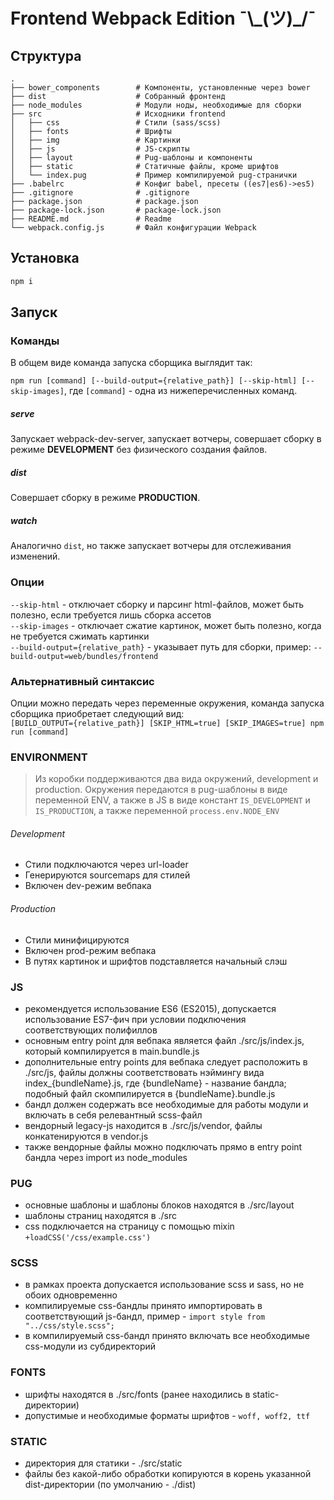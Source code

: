 # Frontend Webpack Edition ¯\\\_(ツ)_/¯

## Структура

    .
    ├── bower_components		# Компоненты, установленные через bower
    ├── dist                   	# Собранный фронтенд
    ├── node_modules            # Модули ноды, необходимые для сборки
    ├── src                     # Исходники frontend 
	│   ├── css					# Стили (sass/scss)
	│   ├── fonts				# Шрифты
	│   ├── img					# Картинки
	│   ├── js					# JS-скрипты
	│   ├── layout				# Pug-шаблоны и компоненты
	│   ├── static				# Статичные файлы, кроме шрифтов
	│   └── index.pug			# Пример компилируемой pug-странички
    ├── .babelrc				# Конфиг babel, пресеты ((es7|es6)->es5)
    ├── .gitignore				# .gitignore
    ├── package.json			# package.json
    ├── package-lock.json		# package-lock.json
    ├── README.md				# Readme
    └── webpack.config.js		# Файл конфигурации Webpack

## Установка

```bash
npm i
```

## Запуск 

### Команды

В общем виде команда запуска сборщика выглядит так:

```npm run [command] [--build-output={relative_path}] [--skip-html] [--skip-images]```, где ```[command]``` - одна из нижеперечисленных команд.

##### serve
Запускает webpack-dev-server, запускает вотчеры, совершает сборку в режиме **DEVELOPMENT** без физического создания файлов.
##### dist
Cовершает сборку в режиме **PRODUCTION**.
##### watch
Аналогично ```dist```, но также запускает вотчеры для отслеживания изменений. 

### Опции

```--skip-html``` - отключает сборку и парсинг html-файлов, может быть полезно, если требуется лишь сборка ассетов  
```--skip-images``` - отключает сжатие картинок, может быть полезно, когда не требуется сжимать картинки  
```--build-output={relative_path}``` - указывает путь для сборки, пример: ```--build-output=web/bundles/frontend```

### Альтернативный синтаксис

Опции можно передать через переменные окружения, команда запуска сборщика приобретает следующий вид:  
```[BUILD_OUTPUT={relative_path}] [SKIP_HTML=true] [SKIP_IMAGES=true] npm run [command]```


### ENVIRONMENT
> Из коробки поддерживаются два вида окружений, development и production. Окружения передаются в pug-шаблоны в виде
переменной ENV, а также в JS в виде констант ```IS_DEVELOPMENT``` и ```IS_PRODUCTION```, а также переменной ```process.env.NODE_ENV```

###### Development
+ Стили подключаются через url-loader
+ Генерируются sourcemaps для стилей
+ Включен dev-режим вебпака
###### Production
+ Стили минифицируются
+ Включен prod-режим вебпака
+ В путях картинок и шрифтов подставляется начальный слэш

### JS
+ рекомендуется использование ES6 (ES2015), допускается использование ES7-фич при условии подключения соответствующих полифиллов
+ основным entry point для вебпака является файл ./src/js/index.js, который компилируется в main.bundle.js 
+ дополнительные entry points для вебпака следует расположить в ./src/js, файлы должны соответствовать нэймингу вида index_{bundleName}.js, где {bundleName} - название бандла; подобный файл скомпилируется в {bundleName}.bundle.js
+ бандл должен содержать все необходимые для работы модули и включать в себя релевантный scss-файл
+ вендорный legacy-js находится в ./src/js/vendor, файлы конкатенируются в vendor.js
+ также вендорные файлы можно подключать прямо в entry point бандла через import из node_modules 

### PUG
+ основные шаблоны и шаблоны блоков находятся в ./src/layout
+ шаблоны страниц находятся в ./src
+ css подключается на страницу с помощью mixin ```+loadCSS('/css/example.css')```

### SCSS
+ в рамках проекта допускается использование scss и sass, но не обоих одновременно
+ компилируемые css-бандлы принято импортировать в соответствующий js-бандл, пример - ```import style from "../css/style.scss";```
+ в компилируемый css-бандл принято включать все необходимые css-модули из субдиректорий

### FONTS
+ шрифты находятся в ./src/fonts (ранее находились в static-директории)
+ допустимые и необходимые форматы шрифтов - ```woff, woff2, ttf```

### STATIC
+ директория для статики - ./src/static
+ файлы без какой-либо обработки копируются в корень указанной dist-директории (по умолчанию - ./dist)